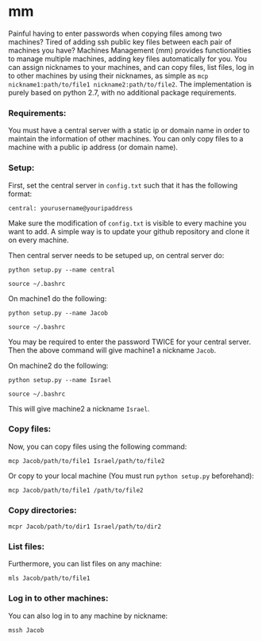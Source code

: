 # mm

Painful having to enter passwords when copying files among two machines? Tired of adding ssh public key files between each pair of machines you have? Machines Management (mm) provides functionalities to manage multiple machines, adding key files automatically for you. You can assign nicknames to your machines, and can copy files, list files, log in to other machines by using their nicknames, as simple as `mcp nickname1:path/to/file1 nickname2:path/to/file2`. The implementation is purely based on python 2.7, with no additional package requirements.

### Requirements:

You must have a central server with a static ip or domain name in order to maintain the information of other machines. You can only copy files to a machine with a public ip address (or domain name).

### Setup:

First, set the central server in `config.txt` such that it has the following format:

```
central: yourusername@youripaddress
```

Make sure the modification of `config.txt` is visible to every machine you want to add. A simple way is to update your github repository and clone it on every machine.

Then central server needs to be setuped up, on central server do:

```
python setup.py --name central
```

```
source ~/.bashrc
```

On machine1 do the following:

```
python setup.py --name Jacob
```

```
source ~/.bashrc
```

You may be required to enter the password TWICE for your central server. Then the above command will give machine1 a nickname `Jacob`.

On machine2 do the following:

```
python setup.py --name Israel
```

```
source ~/.bashrc
```

This will give machine2 a nickname `Israel`.


### Copy files:

Now, you can copy files using the following command:

```
mcp Jacob/path/to/file1 Israel/path/to/file2
```

Or copy to your local machine (You must run `python setup.py` beforehand):

```
mcp Jacob/path/to/file1 /path/to/file2
```

### Copy directories:

```
mcpr Jacob/path/to/dir1 Israel/path/to/dir2
```

### List files:
Furthermore, you can list files on any machine:

```
mls Jacob/path/to/file1
```

### Log in to other machines:
You can also log in to any machine by nickname:

```
mssh Jacob
```
